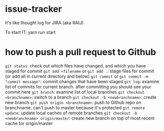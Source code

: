 # issue-tracker
It's like thought log for JIRA (aka RAIJ)


To start IT: yarn run start

# how to push a pull request to Github
`git status`: check out which files have changed, and which you have staged for commit
`git add <filename` or `git add .`: stage files for commit (or add all in current directory and below)
`git commit` or `git commit -m "commit message"`: commit changes that have been staged
`git log`: examine list of commits for current branch. after committing you should see your commit here
`git branch`: examine list of local branches
`git checkout <branchname>`: switch to a branch
`git checkout -b <newbranchname>`: create new branch
`git push origin <branchname>`: push to Github repo on branchname. can't push to master because it's protected
`git remote update`: update local caches of remote branches
`git checkout -b <newbranchname> origin/master`: create new branch on top of most recent cache for origin/master
